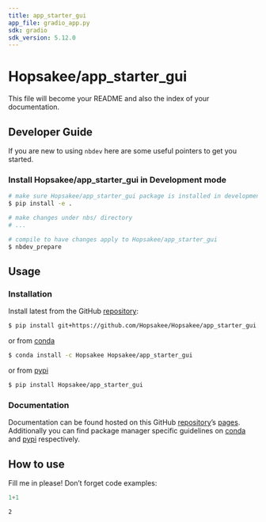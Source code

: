 ```yaml
---
title: app_starter_gui
app_file: gradio_app.py
sdk: gradio
sdk_version: 5.12.0
---
```

# Hopsakee/app_starter_gui


<!-- WARNING: THIS FILE WAS AUTOGENERATED! DO NOT EDIT! -->

This file will become your README and also the index of your
documentation.

## Developer Guide

If you are new to using `nbdev` here are some useful pointers to get you
started.

### Install Hopsakee/app_starter_gui in Development mode

``` sh
# make sure Hopsakee/app_starter_gui package is installed in development mode
$ pip install -e .

# make changes under nbs/ directory
# ...

# compile to have changes apply to Hopsakee/app_starter_gui
$ nbdev_prepare
```

## Usage

### Installation

Install latest from the GitHub
[repository](https://github.com/Hopsakee/Hopsakee/app_starter_gui):

``` sh
$ pip install git+https://github.com/Hopsakee/Hopsakee/app_starter_gui.git
```

or from [conda](https://anaconda.org/Hopsakee/Hopsakee/app_starter_gui)

``` sh
$ conda install -c Hopsakee Hopsakee/app_starter_gui
```

or from [pypi](https://pypi.org/project/Hopsakee/app_starter_gui/)

``` sh
$ pip install Hopsakee/app_starter_gui
```

### Documentation

Documentation can be found hosted on this GitHub
[repository](https://github.com/Hopsakee/Hopsakee/app_starter_gui)’s
[pages](https://Hopsakee.github.io/Hopsakee/app_starter_gui/).
Additionally you can find package manager specific guidelines on
[conda](https://anaconda.org/Hopsakee/Hopsakee/app_starter_gui) and
[pypi](https://pypi.org/project/Hopsakee/app_starter_gui/) respectively.

## How to use

Fill me in please! Don’t forget code examples:

``` python
1+1
```

    2
